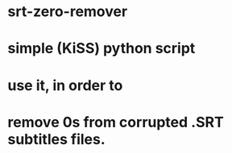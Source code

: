 # srt-zero-remover

# simple (KiSS) python script 

# use it, in order to
# remove 0s from corrupted .SRT subtitles files.
